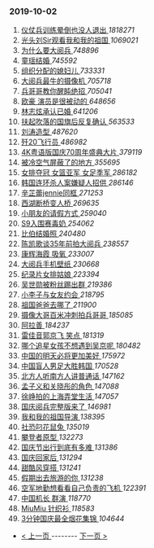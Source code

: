 ### 2019-10-02 
1. [ 仪仗兵训练晕倒也没人退出 ](https://s.weibo.com/weibo?q=%23%E4%BB%AA%E4%BB%97%E5%85%B5%E8%AE%AD%E7%BB%83%E6%99%95%E5%80%92%E4%B9%9F%E6%B2%A1%E4%BA%BA%E9%80%80%E5%87%BA%23&Refer=top) *1818271*
1. [ 光头刘Sir观看我和我的祖国 ](https://s.weibo.com/weibo?q=%23%E5%85%89%E5%A4%B4%E5%88%98Sir%E8%A7%82%E7%9C%8B%E6%88%91%E5%92%8C%E6%88%91%E7%9A%84%E7%A5%96%E5%9B%BD%23&Refer=top) *1069021*
1. [ 为什么要大阅兵 ](https://s.weibo.com/weibo?q=%23%E4%B8%BA%E4%BB%80%E4%B9%88%E8%A6%81%E5%A4%A7%E9%98%85%E5%85%B5%23&Refer=top) *748896*
1. [ 童瑶结婚 ](https://s.weibo.com/weibo?q=%23%E7%AB%A5%E7%91%B6%E7%BB%93%E5%A9%9A%23&Refer=top) *745592*
1. [ 组织分配的媳妇儿 ](https://s.weibo.com/weibo?q=%23%E7%BB%84%E7%BB%87%E5%88%86%E9%85%8D%E7%9A%84%E5%AA%B3%E5%A6%87%E5%84%BF%23&Refer=top) *733331*
1. [ 大阅兵最牛的摄像机 ](https://s.weibo.com/weibo?q=%23%E5%A4%A7%E9%98%85%E5%85%B5%E6%9C%80%E7%89%9B%E7%9A%84%E6%91%84%E5%83%8F%E6%9C%BA%23&Refer=top) *705718*
1. [ 兵哥哥教你醒盹绝招 ](https://s.weibo.com/weibo?q=%23%E5%85%B5%E5%93%A5%E5%93%A5%E6%95%99%E4%BD%A0%E9%86%92%E7%9B%B9%E7%BB%9D%E6%8B%9B%23&Refer=top) *705041*
1. [ 欧豪 演员是很被动的 ](https://s.weibo.com/weibo?q=%E6%AC%A7%E8%B1%AA%20%E6%BC%94%E5%91%98%E6%98%AF%E5%BE%88%E8%A2%AB%E5%8A%A8%E7%9A%84&Refer=top) *648656*
1. [ 林志炫承认已婚 ](https://s.weibo.com/weibo?q=%23%E6%9E%97%E5%BF%97%E7%82%AB%E6%89%BF%E8%AE%A4%E5%B7%B2%E5%A9%9A%23&Refer=top) *641206*
1. [ 扶起吹落的国旗后反复确认 ](https://s.weibo.com/weibo?q=%23%E6%89%B6%E8%B5%B7%E5%90%B9%E8%90%BD%E7%9A%84%E5%9B%BD%E6%97%97%E5%90%8E%E5%8F%8D%E5%A4%8D%E7%A1%AE%E8%AE%A4%23&Refer=top) *563533*
1. [ 刘涛造型 ](https://s.weibo.com/weibo?q=%23%E5%88%98%E6%B6%9B%E9%80%A0%E5%9E%8B%23&Refer=top) *487620*
1. [ 歼20飞行员 ](https://s.weibo.com/weibo?q=%E6%AD%BC20%E9%A3%9E%E8%A1%8C%E5%91%98&Refer=top) *486982*
1. [ 4K粤语版国庆70周年盛典大片 ](https://s.weibo.com/weibo?q=%234K%E7%B2%A4%E8%AF%AD%E7%89%88%E5%9B%BD%E5%BA%8670%E5%91%A8%E5%B9%B4%E7%9B%9B%E5%85%B8%E5%A4%A7%E7%89%87%23&Refer=top) *379119*
1. [ 被冷空气屏蔽了的地方 ](https://s.weibo.com/weibo?q=%23%E8%A2%AB%E5%86%B7%E7%A9%BA%E6%B0%94%E5%B1%8F%E8%94%BD%E4%BA%86%E7%9A%84%E5%9C%B0%E6%96%B9%23&Refer=top) *355695*
1. [ 女排夺冠 女篮亚军 女足季军 ](https://s.weibo.com/weibo?q=%E5%A5%B3%E6%8E%92%E5%A4%BA%E5%86%A0%20%E5%A5%B3%E7%AF%AE%E4%BA%9A%E5%86%9B%20%E5%A5%B3%E8%B6%B3%E5%AD%A3%E5%86%9B&Refer=top) *286182*
1. [ 韩国连环杀人案嫌疑人招供 ](https://s.weibo.com/weibo?q=%23%E9%9F%A9%E5%9B%BD%E8%BF%9E%E7%8E%AF%E6%9D%80%E4%BA%BA%E6%A1%88%E5%AB%8C%E7%96%91%E4%BA%BA%E6%8B%9B%E4%BE%9B%23&Refer=top) *286146*
1. [ 辛芷蕾jennie同框 ](https://s.weibo.com/weibo?q=%23%E8%BE%9B%E8%8A%B7%E8%95%BEjennie%E5%90%8C%E6%A1%86%23&Refer=top) *271253*
1. [ 西湖断桥变人桥 ](https://s.weibo.com/weibo?q=%23%E8%A5%BF%E6%B9%96%E6%96%AD%E6%A1%A5%E5%8F%98%E4%BA%BA%E6%A1%A5%23&Refer=top) *269635*
1. [ 小朋友的请假方式 ](https://s.weibo.com/weibo?q=%23%E5%B0%8F%E6%9C%8B%E5%8F%8B%E7%9A%84%E8%AF%B7%E5%81%87%E6%96%B9%E5%BC%8F%23&Refer=top) *259040*
1. [ S9入围赛毒奶 ](https://s.weibo.com/weibo?q=%23S9%E5%85%A5%E5%9B%B4%E8%B5%9B%E6%AF%92%E5%A5%B6%23&Refer=top) *254062*
1. [ 比伯结婚照 ](https://s.weibo.com/weibo?q=%23%E6%AF%94%E4%BC%AF%E7%BB%93%E5%A9%9A%E7%85%A7%23&Refer=top) *240480*
1. [ 陈凯歌谈35年前拍大阅兵 ](https://s.weibo.com/weibo?q=%23%E9%99%88%E5%87%AF%E6%AD%8C%E8%B0%8835%E5%B9%B4%E5%89%8D%E6%8B%8D%E5%A4%A7%E9%98%85%E5%85%B5%23&Refer=top) *238557*
1. [ 康辉海霞 吸氧 ](https://s.weibo.com/weibo?q=%E5%BA%B7%E8%BE%89%E6%B5%B7%E9%9C%9E%20%E5%90%B8%E6%B0%A7&Refer=top) *233007*
1. [ 大阅兵手机壁纸 ](https://s.weibo.com/weibo?q=%23%E5%A4%A7%E9%98%85%E5%85%B5%E6%89%8B%E6%9C%BA%E5%A3%81%E7%BA%B8%23&Refer=top) *230668*
1. [ 纪录片女排姑娘 ](https://s.weibo.com/weibo?q=%23%E7%BA%AA%E5%BD%95%E7%89%87%E5%A5%B3%E6%8E%92%E5%A7%91%E5%A8%98%23&Refer=top) *223394*
1. [ 吴世勋被粉丝踢出群 ](https://s.weibo.com/weibo?q=%23%E5%90%B4%E4%B8%96%E5%8B%8B%E8%A2%AB%E7%B2%89%E4%B8%9D%E8%B8%A2%E5%87%BA%E7%BE%A4%23&Refer=top) *219386*
1. [ 小李子与女友约会 ](https://s.weibo.com/weibo?q=%23%E5%B0%8F%E6%9D%8E%E5%AD%90%E4%B8%8E%E5%A5%B3%E5%8F%8B%E7%BA%A6%E4%BC%9A%23&Refer=top) *218795*
1. [ 祖国爸爸去哪了 ](https://s.weibo.com/weibo?q=%23%E7%A5%96%E5%9B%BD%E7%88%B8%E7%88%B8%E5%8E%BB%E5%93%AA%E4%BA%86%23&Refer=top) *211900*
1. [ 摄像大哥百米冲刺拍兵哥哥 ](https://s.weibo.com/weibo?q=%23%E6%91%84%E5%83%8F%E5%A4%A7%E5%93%A5%E7%99%BE%E7%B1%B3%E5%86%B2%E5%88%BA%E6%8B%8D%E5%85%B5%E5%93%A5%E5%93%A5%23&Refer=top) *185085*
1. [ 阿拉善 ](https://s.weibo.com/weibo?q=%E9%98%BF%E6%8B%89%E5%96%84&Refer=top) *184237*
1. [ 雷佳音郭京飞 笑点 ](https://s.weibo.com/weibo?q=%E9%9B%B7%E4%BD%B3%E9%9F%B3%E9%83%AD%E4%BA%AC%E9%A3%9E%20%E7%AC%91%E7%82%B9&Refer=top) *181319*
1. [ 哪个追星女孩不想遇到吴京呢 ](https://s.weibo.com/weibo?q=%23%E5%93%AA%E4%B8%AA%E8%BF%BD%E6%98%9F%E5%A5%B3%E5%AD%A9%E4%B8%8D%E6%83%B3%E9%81%87%E5%88%B0%E5%90%B4%E4%BA%AC%E5%91%A2%23&Refer=top) *180482*
1. [ 中国的明天必将更加美好 ](https://s.weibo.com/weibo?q=%23%E4%B8%AD%E5%9B%BD%E7%9A%84%E6%98%8E%E5%A4%A9%E5%BF%85%E5%B0%86%E6%9B%B4%E5%8A%A0%E7%BE%8E%E5%A5%BD%23&Refer=top) *175972*
1. [ 中国盲人男足大胜韩国 ](https://s.weibo.com/weibo?q=%23%E4%B8%AD%E5%9B%BD%E7%9B%B2%E4%BA%BA%E7%94%B7%E8%B6%B3%E5%A4%A7%E8%83%9C%E9%9F%A9%E5%9B%BD%23&Refer=top) *170528*
1. [ 北方人听南方人讲普通话 ](https://s.weibo.com/weibo?q=%23%E5%8C%97%E6%96%B9%E4%BA%BA%E5%90%AC%E5%8D%97%E6%96%B9%E4%BA%BA%E8%AE%B2%E6%99%AE%E9%80%9A%E8%AF%9D%23&Refer=top) *147162*
1. [ 孟子义和关晓彤的角色 ](https://s.weibo.com/weibo?q=%23%E5%AD%9F%E5%AD%90%E4%B9%89%E5%92%8C%E5%85%B3%E6%99%93%E5%BD%A4%E7%9A%84%E8%A7%92%E8%89%B2%23&Refer=top) *147088*
1. [ 徐峥拍的上海弄堂生活 ](https://s.weibo.com/weibo?q=%23%E5%BE%90%E5%B3%A5%E6%8B%8D%E7%9A%84%E4%B8%8A%E6%B5%B7%E5%BC%84%E5%A0%82%E7%94%9F%E6%B4%BB%23&Refer=top) *147057*
1. [ 国庆阅兵完整版来了 ](https://s.weibo.com/weibo?q=%23%E5%9B%BD%E5%BA%86%E9%98%85%E5%85%B5%E5%AE%8C%E6%95%B4%E7%89%88%E6%9D%A5%E4%BA%86%23&Refer=top) *146981*
1. [ 我和我的祖国导演 ](https://s.weibo.com/weibo?q=%E6%88%91%E5%92%8C%E6%88%91%E7%9A%84%E7%A5%96%E5%9B%BD%E5%AF%BC%E6%BC%94&Refer=top) *138395*
1. [ 社恐叼花鼠兔 ](https://s.weibo.com/weibo?q=%23%E7%A4%BE%E6%81%90%E5%8F%BC%E8%8A%B1%E9%BC%A0%E5%85%94%23&Refer=top) *135019*
1. [ 攀登者原型 ](https://s.weibo.com/weibo?q=%23%E6%94%80%E7%99%BB%E8%80%85%E5%8E%9F%E5%9E%8B%23&Refer=top) *132273*
1. [ 国庆节出行到底有多难 ](https://s.weibo.com/weibo?q=%23%E5%9B%BD%E5%BA%86%E8%8A%82%E5%87%BA%E8%A1%8C%E5%88%B0%E5%BA%95%E6%9C%89%E5%A4%9A%E9%9A%BE%23&Refer=top) *131386*
1. [ 国庆回家后 ](https://s.weibo.com/weibo?q=%23%E5%9B%BD%E5%BA%86%E5%9B%9E%E5%AE%B6%E5%90%8E%23&Refer=top) *131294*
1. [ 甜酷风穿搭 ](https://s.weibo.com/weibo?q=%23%E7%94%9C%E9%85%B7%E9%A3%8E%E7%A9%BF%E6%90%AD%23&Refer=top) *131241*
1. [ 假期出去旅游的你 ](https://s.weibo.com/weibo?q=%23%E5%81%87%E6%9C%9F%E5%87%BA%E5%8E%BB%E6%97%85%E6%B8%B8%E7%9A%84%E4%BD%A0%23&Refer=top) *131238*
1. [ 空军地勤想看看自己负责的飞机 ](https://s.weibo.com/weibo?q=%23%E7%A9%BA%E5%86%9B%E5%9C%B0%E5%8B%A4%E6%83%B3%E7%9C%8B%E7%9C%8B%E8%87%AA%E5%B7%B1%E8%B4%9F%E8%B4%A3%E7%9A%84%E9%A3%9E%E6%9C%BA%23&Refer=top) *122391*
1. [ 中国机长 群演 ](https://s.weibo.com/weibo?q=%E4%B8%AD%E5%9B%BD%E6%9C%BA%E9%95%BF%20%E7%BE%A4%E6%BC%94&Refer=top) *118770*
1. [ MiuMiu 针织衫 ](https://s.weibo.com/weibo?q=MiuMiu%20%E9%92%88%E7%BB%87%E8%A1%AB&Refer=top) *118583*
1. [ 3分钟国庆最全烟花集锦 ](https://s.weibo.com/weibo?q=3%E5%88%86%E9%92%9F%E5%9B%BD%E5%BA%86%E6%9C%80%E5%85%A8%E7%83%9F%E8%8A%B1%E9%9B%86%E9%94%A6&Refer=top) *104644* 

- [ < 上一页 ](https://github.com/able8/weibo-hot-record/blob/master/2019-10-01.md) -------- [ 下一页 > ](https://github.com/able8/weibo-hot-record/blob/master/2019-10-03.md)